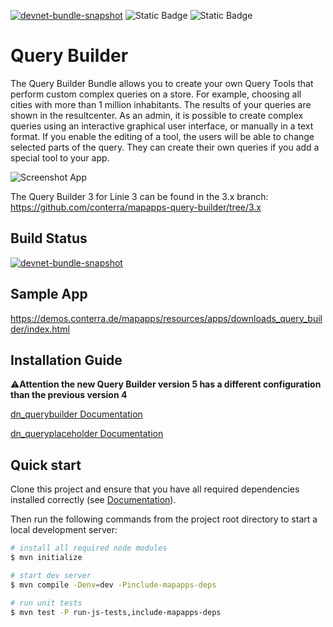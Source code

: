 [![devnet-bundle-snapshot](https://github.com/conterra/mapapps-query-builder/actions/workflows/devnet-bundle-snapshot.yml/badge.svg)](https://github.com/conterra/mapapps-query-builder/actions/workflows/devnet-bundle-snapshot.yml)
![Static Badge](https://img.shields.io/badge/requires_map.apps-4.13.0-e5e5e5?labelColor=%233E464F&logoColor=%23e5e5e5)
![Static Badge](https://img.shields.io/badge/tested_for_map.apps-4.18.1-%20?labelColor=%233E464F&color=%232FC050)
# Query Builder
The Query Builder Bundle allows you to create your own Query Tools that perform custom complex queries on a store. For example, choosing all cities with more than 1 million inhabitants. The results of your queries are shown in the resultcenter. As an admin, it is possible to create complex queries using an interactive graphical user interface, or manually in a text format. If you enable the editing of a tool, the users will be able to change selected parts of the query. They can create their own queries if you add a special tool to your app.

![Screenshot App](https://github.com/conterra/mapapps-query-builder/blob/main/screenshot.JPG)

The Query Builder 3 for Linie 3 can be found in the 3.x branch:
https://github.com/conterra/mapapps-query-builder/tree/3.x

## Build Status
[![devnet-bundle-snapshot](https://github.com/conterra/mapapps-query-builder/actions/workflows/devnet-bundle-snapshot.yml/badge.svg)](https://github.com/conterra/mapapps-query-builder/actions/workflows/devnet-bundle-snapshot.yml)

## Sample App
https://demos.conterra.de/mapapps/resources/apps/downloads_query_builder/index.html

## Installation Guide

⚠️**Attention the new Query Builder version 5 has a different configuration than the previous version 4**

[dn_querybuilder Documentation](https://github.com/conterra/mapapps-query-builder/tree/master/src/main/js/bundles/dn_querybuilder)

[dn_queryplaceholder Documentation](https://github.com/conterra/mapapps-query-builder/tree/master/src/main/js/bundles/dn_queryplaceholder)

## Quick start

Clone this project and ensure that you have all required dependencies installed correctly (see [Documentation](https://docs.conterra.de/en/mapapps/latest/developersguide/getting-started/set-up-development-environment.html)).

Then run the following commands from the project root directory to start a local development server:

```bash
# install all required node modules
$ mvn initialize

# start dev server
$ mvn compile -Denv=dev -Pinclude-mapapps-deps

# run unit tests
$ mvn test -P run-js-tests,include-mapapps-deps
```
